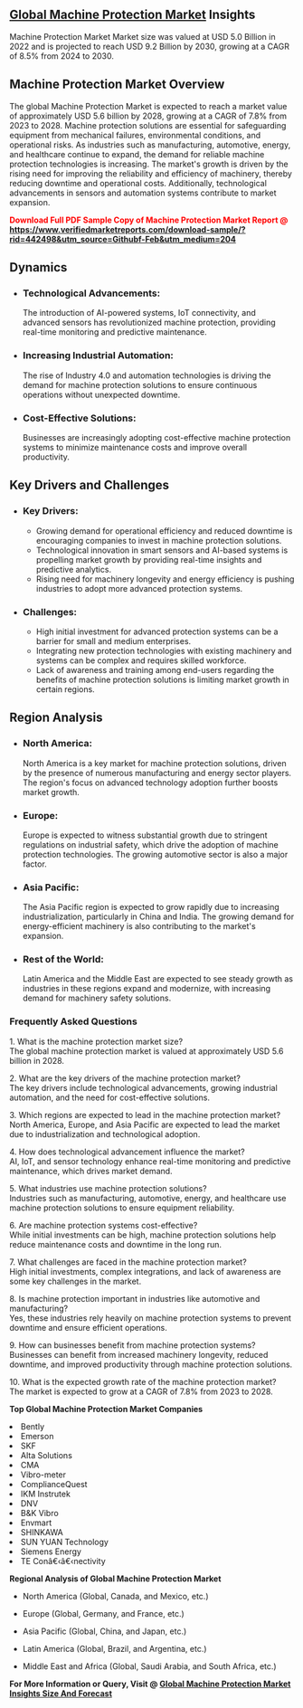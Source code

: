 <h2><a href="https://www.verifiedmarketreports.com/download-sample/?rid=442498&amp;utm_source=Githubf&amp;utm_medium=204" target="_blank">Global Machine Protection Market</a> Insights</h2><p>Machine Protection Market Market size was valued at USD 5.0 Billion in 2022 and is projected to reach USD 9.2 Billion by 2030, growing at a CAGR of 8.5% from 2024 to 2030.</p><p> <h2>Machine Protection Market Overview</h2> <p>The global Machine Protection Market is expected to reach a market value of approximately USD 5.6 billion by 2028, growing at a CAGR of 7.8% from 2023 to 2028. Machine protection solutions are essential for safeguarding equipment from mechanical failures, environmental conditions, and operational risks. As industries such as manufacturing, automotive, energy, and healthcare continue to expand, the demand for reliable machine protection technologies is increasing. The market's growth is driven by the rising need for improving the reliability and efficiency of machinery, thereby reducing downtime and operational costs. Additionally, technological advancements in sensors and automation systems contribute to market expansion.</p> <p><strong><p><span class=""><span style="color: #ff0000;"><strong>Download Full PDF Sample Copy of Machine Protection Market Report</strong> @ </span><a href="https://www.verifiedmarketreports.com/download-sample/?rid=442498&amp;utm_source=Githubf-Feb&amp;utm_medium=204" target="_blank">https://www.verifiedmarketreports.com/download-sample/?rid=442498&amp;utm_source=Githubf-Feb&amp;utm_medium=204</a></span></p></strong></p> <h2>Dynamics</h2> <ul> <li><h3>Technological Advancements:</h3> The introduction of AI-powered systems, IoT connectivity, and advanced sensors has revolutionized machine protection, providing real-time monitoring and predictive maintenance.</li> <li><h3>Increasing Industrial Automation:</h3> The rise of Industry 4.0 and automation technologies is driving the demand for machine protection solutions to ensure continuous operations without unexpected downtime.</li> <li><h3>Cost-Effective Solutions:</h3> Businesses are increasingly adopting cost-effective machine protection systems to minimize maintenance costs and improve overall productivity.</li> </ul> <h2>Key Drivers and Challenges</h2> <ul> <li><h3>Key Drivers:</h3> <ul> <li>Growing demand for operational efficiency and reduced downtime is encouraging companies to invest in machine protection solutions.</li> <li>Technological innovation in smart sensors and AI-based systems is propelling market growth by providing real-time insights and predictive analytics.</li> <li>Rising need for machinery longevity and energy efficiency is pushing industries to adopt more advanced protection systems.</li> </ul> </li> <li><h3>Challenges:</h3> <ul> <li>High initial investment for advanced protection systems can be a barrier for small and medium enterprises.</li> <li>Integrating new protection technologies with existing machinery and systems can be complex and requires skilled workforce.</li> <li>Lack of awareness and training among end-users regarding the benefits of machine protection solutions is limiting market growth in certain regions.</li> </ul> </li> </ul> <h2>Region Analysis</h2> <ul> <li><h3>North America:</h3> North America is a key market for machine protection solutions, driven by the presence of numerous manufacturing and energy sector players. The region's focus on advanced technology adoption further boosts market growth.</li> <li><h3>Europe:</h3> Europe is expected to witness substantial growth due to stringent regulations on industrial safety, which drive the adoption of machine protection technologies. The growing automotive sector is also a major factor.</li> <li><h3>Asia Pacific:</h3> The Asia Pacific region is expected to grow rapidly due to increasing industrialization, particularly in China and India. The growing demand for energy-efficient machinery is also contributing to the market's expansion.</li> <li><h3>Rest of the World:</h3> Latin America and the Middle East are expected to see steady growth as industries in these regions expand and modernize, with increasing demand for machinery safety solutions.</li> </ul> <h3>Frequently Asked Questions</h3> <p>1. What is the machine protection market size? <br> The global machine protection market is valued at approximately USD 5.6 billion in 2028.</p> <p>2. What are the key drivers of the machine protection market? <br> The key drivers include technological advancements, growing industrial automation, and the need for cost-effective solutions.</p> <p>3. Which regions are expected to lead in the machine protection market? <br> North America, Europe, and Asia Pacific are expected to lead the market due to industrialization and technological adoption.</p> <p>4. How does technological advancement influence the market? <br> AI, IoT, and sensor technology enhance real-time monitoring and predictive maintenance, which drives market demand.</p> <p>5. What industries use machine protection solutions? <br> Industries such as manufacturing, automotive, energy, and healthcare use machine protection solutions to ensure equipment reliability.</p> <p>6. Are machine protection systems cost-effective? <br> While initial investments can be high, machine protection solutions help reduce maintenance costs and downtime in the long run.</p> <p>7. What challenges are faced in the machine protection market? <br> High initial investments, complex integrations, and lack of awareness are some key challenges in the market.</p> <p>8. Is machine protection important in industries like automotive and manufacturing? <br> Yes, these industries rely heavily on machine protection systems to prevent downtime and ensure efficient operations.</p> <p>9. How can businesses benefit from machine protection systems? <br> Businesses can benefit from increased machinery longevity, reduced downtime, and improved productivity through machine protection solutions.</p> <p>10. What is the expected growth rate of the machine protection market? <br> The market is expected to grow at a CAGR of 7.8% from 2023 to 2028.</p> </p><p><strong>Top Global Machine Protection Market Companies</strong></p><div data-test-id=""><p><li>Bently</li><li> Emerson</li><li> SKF</li><li> Alta Solutions</li><li> CMA</li><li> Vibro-meter</li><li> ComplianceQuest</li><li> IKM Instrutek</li><li> DNV</li><li> B&K Vibro</li><li> Envmart</li><li> SHINKAWA</li><li> SUN YUAN Technology</li><li> Siemens Energy</li><li> TE Conâ€‹â€‹nectivity</li></p><div><strong>Regional Analysis of&nbsp;Global Machine Protection Market</strong></div><ul><li dir="ltr"><p dir="ltr">North America&nbsp;(Global, Canada, and Mexico, etc.)</p></li><li dir="ltr"><p dir="ltr">Europe (Global, Germany, and France, etc.)</p></li><li dir="ltr"><p dir="ltr">Asia Pacific&nbsp;(Global, China, and Japan, etc.)</p></li><li dir="ltr"><p dir="ltr">Latin America&nbsp;(Global, Brazil, and Argentina, etc.)</p></li><li dir="ltr">Middle East and Africa&nbsp;(Global, Saudi Arabia, and South Africa, etc.)</li></ul><p><strong>For More Information or Query, Visit @&nbsp;</strong><strong><a href="https://www.verifiedmarketreports.com/product/machine-protection-market/?utm_source=Githubf&amp;utm_medium=204" target="_blank">Global Machine Protection Market Insights Size And Forecast</a></strong></p></div>
